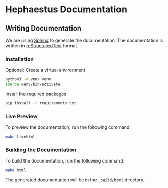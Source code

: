 # Hephaestus Documentation

## Writing Documentation

We are using [Sphinx](http://www.sphinx-doc.org/en/stable/) to generate the documentation. The documentation is written in [reStructuredText](http://docutils.sourceforge.net/rst.html) format.

### Installation

Optional: Create a virtual environment

```bash
python3 -m venv venv
source venv/bin/activate
```

Install the required packages

```bash
pip install -r requirements.txt
```

### Live Preview

To preview the documentation, run the following command:

```bash
make livehtml
```

### Building the Documentation

To build the documentation, run the following command:

```bash
make html
```

The generated documentation will be in the `_build/html` directory.
